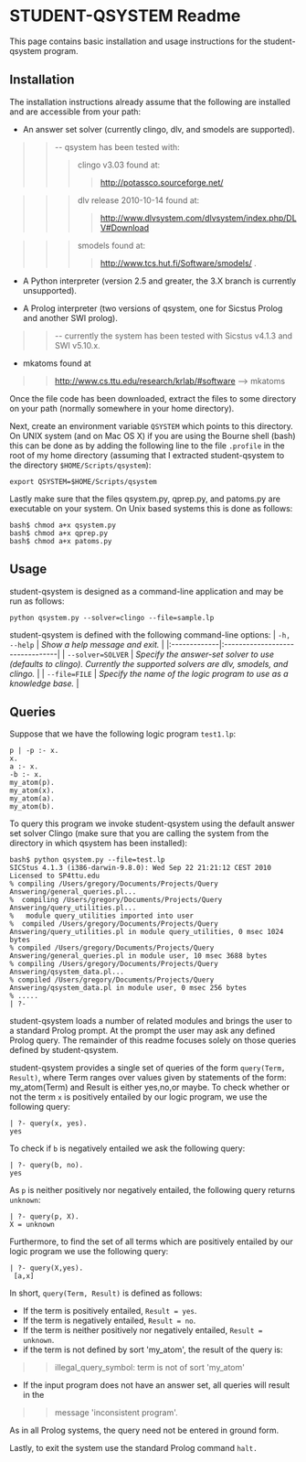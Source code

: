 # STUDENT-QSYSTEM Readme #

This page contains basic installation and usage instructions for the student-qsystem program.

## Installation ##

The installation instructions already assume that the following are installed and are accessible from your path:
  * An answer set solver (currently clingo, dlv, and smodels are supported).
> > -- qsystem has been tested with:
> > > clingo v3.03 found at:
> > > > http://potassco.sourceforge.net/

> > > dlv release 2010-10-14 found at:
> > > > http://www.dlvsystem.com/dlvsystem/index.php/DLV#Download

> > > smodels found at:
> > > > http://www.tcs.hut.fi/Software/smodels/
> > > > .
  * A Python interpreter (version 2.5 and greater, the 3.X branch is currently unsupported).

  * A Prolog interpreter (two versions of qsystem, one for Sicstus Prolog and another SWI prolog).

> > -- currently the system has been tested with Sicstus v4.1.3 and SWI v5.10.x.

  * mkatoms found at
> > http://www.cs.ttu.edu/research/krlab/#software  --> mkatoms


Once the file code has been downloaded, extract the files to some directory on your path (normally somewhere in your home directory).

Next, create an environment variable `QSYSTEM` which points to this directory. On UNIX system (and on Mac OS X) if you are using the Bourne shell (bash) this can be done as by adding the following line to the file `.profile` in the root of my home directory (assuming that I extracted student-qsystem to the directory `$HOME/Scripts/qsystem`):
```
export QSYSTEM=$HOME/Scripts/qsystem
```

Lastly make sure that the files qsystem.py, qprep.py, and patoms.py are executable on your system. On Unix based systems this is done as follows:
```
bash$ chmod a+x qsystem.py
bash$ chmod a+x qprep.py
bash$ chmod a+x patoms.py
```

## Usage ##

student-qsystem is designed as a command-line application and may be run as follows:
```
python qsystem.py --solver=clingo --file=sample.lp
```

student-qsystem is defined with the following command-line options:
| `-h, --help` | _Show a help message and exit._ |
|:-------------|:--------------------------------|
| `--solver=SOLVER` | _Specify the answer-set solver to use (defaults to clingo). Currently the supported solvers are dlv, smodels, and clingo._ |
| `--file=FILE` | _Specify the name of the logic program to use as a knowledge base._ |

## Queries ##

Suppose that we have the following logic program `test1.lp`:
```
p | -p :- x.
x.
a :- x.
-b :- x.
my_atom(p).
my_atom(x).
my_atom(a).
my_atom(b).
```

To query this program we invoke student-qsystem using the default answer set solver Clingo (make sure that you are calling the system from the directory in which qsystem has been installed):

```
bash$ python qsystem.py --file=test.lp 
SICStus 4.1.3 (i386-darwin-9.8.0): Wed Sep 22 21:21:12 CEST 2010
Licensed to SP4ttu.edu
% compiling /Users/gregory/Documents/Projects/Query Answering/general_queries.pl...
%  compiling /Users/gregory/Documents/Projects/Query Answering/query_utilities.pl...
%   module query_utilities imported into user
%  compiled /Users/gregory/Documents/Projects/Query Answering/query_utilities.pl in module query_utilities, 0 msec 1024 bytes
% compiled /Users/gregory/Documents/Projects/Query Answering/general_queries.pl in module user, 10 msec 3688 bytes
% compiling /Users/gregory/Documents/Projects/Query Answering/qsystem_data.pl...
% compiled /Users/gregory/Documents/Projects/Query Answering/qsystem_data.pl in module user, 0 msec 256 bytes
% .....
| ?-
```

student-qsystem loads a number of related modules and brings the user to a standard Prolog prompt. At the prompt the user may ask any defined Prolog query. The remainder of this readme focuses solely on those queries defined by student-qsystem.

student-qsystem provides a single set of queries of the form `query(Term, Result)`, where
Term ranges over values given by statements of the form: my\_atom(Term) and
Result is either yes,no,or maybe.
To check whether or not the term `x` is positively entailed by our logic program, we use the following query:

```
| ?- query(x, yes).
yes
```

To check if `b` is negatively entailed we ask the following query:

```
| ?- query(b, no).
yes
```

As `p` is neither positively nor negatively entailed, the following query returns `unknown`:
```
| ?- query(p, X).
X = unknown
```

Furthermore, to find the set of all terms which are positively entailed by our logic program we use the following query:

```
| ?- query(X,yes).
 [a,x]
```

In short, `query(Term, Result)` is defined as follows:
  * If the term is positively entailed, `Result = yes`.
  * If the term is negatively entailed, `Result = no`.
  * If the term is neither positively nor negatively entailed, `Result = unknown`.
  * if the term is not defined by sort 'my\_atom', the result of the query is:
> > illegal\_query\_symbol: term is not of sort 'my\_atom'

  * If the input program does not have an answer set, all queries will result in the
> > message 'inconsistent program'.

As in all Prolog systems, the query need not be entered in ground form.

Lastly, to exit the system use the standard Prolog command `halt.`